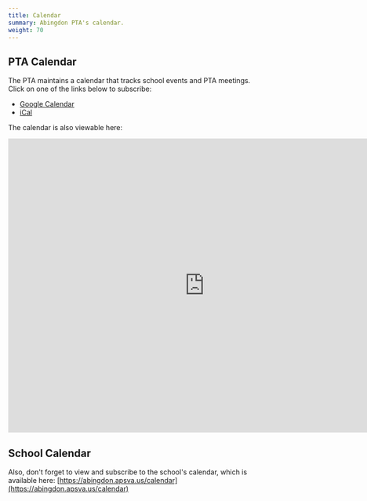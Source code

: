 ```yaml
---
title: Calendar
summary: Abingdon PTA's calendar.
weight: 70
---
```


## PTA Calendar

The PTA maintains a calendar that tracks school events and PTA meetings. Click on one of the links below to subscribe:

- [Google Calendar](https://calendar.google.com/calendar/r?cid=abingdonelementarypta@gmail.com)
- [iCal](webcal://calendar.google.com/calendar/ical/abingdonelementarypta@gmail.com/public/basic.ics)

The calendar is also viewable here:

<iframe src="https://calendar.google.com/calendar/embed?src=abingdonelementarypta@gmail.com&ctz=America%2FNew_York" title="Abingdon PTA Calendar" style="border: 0" width="800" height="600" frameborder="0" scrolling="no"></iframe>

## School Calendar

Also, don't forget to view and subscribe to the school's calendar, which is available here: [https://abingdon.apsva.us/calendar](https://abingdon.apsva.us/calendar)